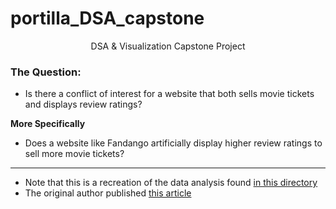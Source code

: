 # portilla_DSA_capstone

<p align="center"> DSA &amp; Visualization Capstone Project </p>

### The Question:

* Is there a conflict of interest for a website that both sells movie tickets and displays review ratings?

**More Specifically**

* Does a website like Fandango artificially display higher review ratings to sell more movie tickets?

---
* Note that this is a recreation of the data analysis found [in this directory](https://github.com/fivethirtyeight/data/tree/master/fandango)
* The original author published [this article](https://fivethirtyeight.com/features/fandango-movies-ratings/)
